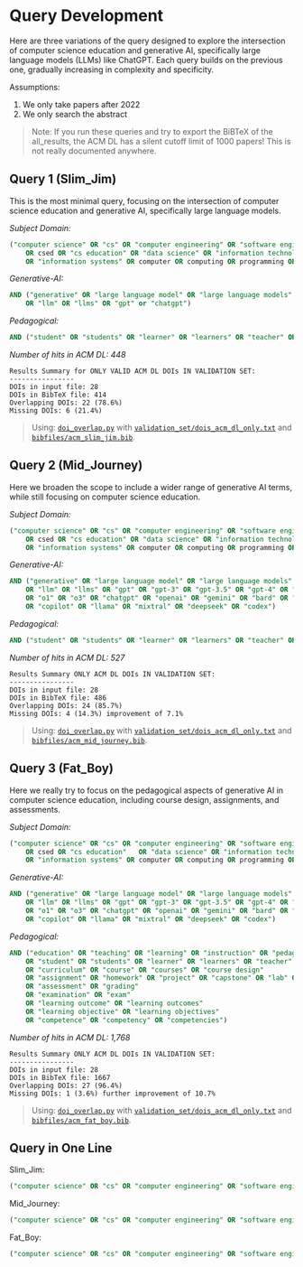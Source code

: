 # Query Development

Here are three variations of the query designed to explore the intersection of computer science education and generative AI, specifically large language models (LLMs) like ChatGPT. Each query builds on the previous one, gradually increasing in complexity and specificity.

Assumptions:

1. We only take papers after 2022
2. We only search the abstract

> Note: If you run these queries and try to export the BiBTeX of the all_results, the ACM DL has a silent cutoff limit of 1000 papers! This is not really documented anywhere.

## Query 1 (Slim_Jim)

This is the most minimal query, focusing on the intersection of computer science education and generative AI, specifically large language models.

*Subject Domain:*

```sql
("computer science" OR "cs" OR "computer engineering" OR "software engineering" 
    OR csed OR "cs education" OR "data science" OR "information technology" 
    OR "information systems" OR computer OR computing OR programming OR coding)
```

*Generative-AI:*

```sql
AND ("generative" OR "large language model" OR "large language models" 
    OR "llm" OR "llms" OR "gpt" or "chatgpt")
```

*Pedagogical:*

```sql
AND ("student" OR "students" OR "learner" OR "learners" OR "teacher" OR "teachers")
```

*Number of hits in ACM DL: 448*

```
Results Summary for ONLY VALID ACM DL DOIs IN VALIDATION SET:
----------------
DOIs in input file: 28
DOIs in BibTeX file: 414
Overlapping DOIs: 22 (78.6%)
Missing DOIs: 6 (21.4%)
```

> Using: [`doi_overlap.py`](doi_overlap.py) with [`validation_set/dois_acm_dl_only.txt`](`validation_set/dois_acm_dl_only.txt`) and [`bibfiles/acm_slim_jim.bib`](bibfiles/acm_slim_jim.bib).


## Query 2 (Mid_Journey)

Here we broaden the scope to include a wider range of generative AI terms, while still focusing on computer science education.

*Subject Domain:*
```sql
("computer science" OR "cs" OR "computer engineering" OR "software engineering" 
    OR csed OR "cs education" OR "data science" OR "information technology" 
    OR "information systems" OR computer OR computing OR programming OR coding)
```

*Generative-AI:*

```sql
AND ("generative" OR "large language model" OR "large language models" 
    OR "llm" OR "llms" OR "gpt" OR "gpt-3" OR "gpt-3.5" OR "gpt-4" OR "gpt-4o" 
    OR "o1" OR "o3" OR "chatgpt" OR "openai" OR "gemini" OR "bard" OR "claude" 
    OR "copilot" OR "llama" OR "mixtral" OR "deepseek" OR "codex")
```

*Pedagogical:*

```sql
AND ("student" OR "students" OR "learner" OR "learners" OR "teacher" OR "teachers")
```

*Number of hits in ACM DL: 527*

```
Results Summary ONLY ACM DL DOIs IN VALIDATION SET:
----------------
DOIs in input file: 28
DOIs in BibTeX file: 486
Overlapping DOIs: 24 (85.7%)
Missing DOIs: 4 (14.3%) improvement of 7.1%
```

> Using: [`doi_overlap.py`](doi_overlap.py) with [`validation_set/dois_acm_dl_only.txt`](`validation_set/dois_acm_dl_only.txt`) and [`bibfiles/acm_mid_journey.bib`](bibfiles/acm_mid_journey.bib).

## Query 3 (Fat_Boy)

Here we really try to focus on the pedagogical aspects of generative AI in computer science education, including course design, assignments, and assessments.

*Subject Domain:*

```sql
("computer science" OR "cs" OR "computer engineering" OR "software engineering" 
    OR csed OR "cs education"   OR "data science" OR "information technology" 
    OR "information systems" OR computer OR computing OR programming OR coding)
```

*Generative-AI:*

```sql
AND ("generative" OR "large language model" OR "large language models" 
    OR "llm" OR "llms" OR "gpt" OR "gpt-3" OR "gpt-3.5" OR "gpt-4" OR "gpt-4o"  
    OR "o1" OR "o3" OR "chatgpt" OR "openai" OR "gemini" OR "bard" OR "claude" 
    OR "copilot" OR "llama" OR "mixtral" OR "deepseek" OR "codex")
```

*Pedagogical:*

```sql
AND ("education" OR "teaching" OR "learning" OR "instruction" OR "pedagogy"
    OR "student" OR "students" OR "learner" OR "learners" OR "teacher" OR "teachers"
    OR "curriculum" OR "course" OR "courses" OR "course design"
    OR "assignment" OR "homework" OR "project" OR "capstone" OR "lab" OR "laboratory" OR "coursework"
    OR "assessment" OR "grading"
    OR "examination" OR "exam"
    OR "learning outcome" OR "learning outcomes"
    OR "learning objective" OR "learning objectives"
    OR "competence" OR "competency" OR "competencies")
```

*Number of hits in ACM DL: 1,768*
```
Results Summary ONLY ACM DL DOIs IN VALIDATION SET:
----------------
DOIs in input file: 28
DOIs in BibTeX file: 1667
Overlapping DOIs: 27 (96.4%)
Missing DOIs: 1 (3.6%) further improvement of 10.7%
```

> Using: [`doi_overlap.py`](doi_overlap.py) with [`validation_set/dois_acm_dl_only.txt`](`validation_set/dois_acm_dl_only.txt`) and [`bibfiles/acm_fat_boy.bib`](bibfiles/acm_fat_boy.bib).

## Query in One Line

Slim_Jim:

```sql
("computer science" OR "cs" OR "computer engineering" OR "software engineering" OR csed OR "cs education" OR "data science" OR "information technology" OR "information systems" OR computer OR computing OR programming OR coding) AND ("generative" OR "large language model" OR "large language models" OR "llm" OR "llms" OR "gpt" or "chatgpt") AND ("student" OR "students" OR "learner" OR "learners" OR "teacher" OR "teachers")
```

Mid_Journey:

```sql
("computer science" OR "cs" OR "computer engineering" OR "software engineering" OR csed OR "cs education" OR "data science" OR "information technology" OR "information systems" OR computer OR computing OR programming OR coding) AND ("generative" OR "large language model" OR "large language models" OR "llm" OR "llms" OR "gpt" OR "gpt-3" OR "gpt-3.5" OR "gpt-4" OR "gpt-4o" OR "o1" OR "o3" OR "chatgpt" OR "openai" OR "gemini" OR "bard" OR "claude" OR "copilot" OR "llama" OR "mixtral" OR "deepseek" OR "codex") AND ("student" OR "students" OR "learner" OR "learners" OR "teacher" OR "teachers")
```

Fat_Boy:

```sql
("computer science" OR "cs" OR "computer engineering" OR "software engineering" OR csed OR "cs education" OR "data science" OR "information technology" OR "information systems" OR computer OR computing OR programming OR coding) AND ("generative" OR "large language model" OR "large language models" OR "llm" OR "llms" OR "gpt" OR "gpt-3" OR "gpt-3.5" OR "gpt-4" OR "gpt-4o" OR "o1" OR "o3" OR "chatgpt" OR "openai" OR "gemini" OR "bard" OR "claude" OR "copilot" OR "llama" OR "mixtral" OR "deepseek" OR "codex") AND ("education" OR "teaching" OR "learning" OR "instruction" OR "pedagogy" OR "student" OR "students" OR "learner" OR "learners" OR "teacher" OR "teachers" OR "curriculum" OR "course" OR "courses" OR "course design" OR "assignment" OR "homework" OR "project" OR "capstone" OR "lab" OR "laboratory" OR "coursework" OR "assessment" OR "grading" OR "examination" OR "exam" OR "learning outcome" OR "learning outcomes" OR "learning objective" OR "learning objectives" OR "competence" OR "competency" OR "competencies")
```